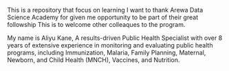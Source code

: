 This is a repository that focus on learning
I want to thank Arewa Data Science Academy for given me opportunity to be part of their great followship
This is to welcome other colleaques to the program.

My name is Aliyu Kane, A results-driven Public Health Specialist with over 8 years of extensive experience in monitoring and evaluating public health programs, including Immunization, Malaria, Family Planning, Maternal, Newborn, and Child Health (MNCH), Vaccines, and Nutrition.


